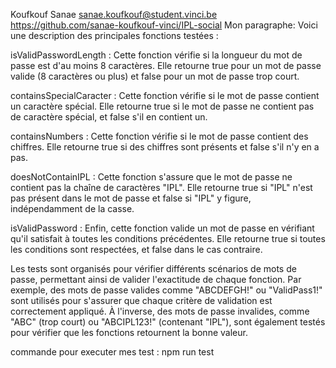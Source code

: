 Koufkouf Sanae 
sanae.koufkouf@student.vinci.be
https://github.com/sanae-koufkouf-vinci/IPL-social
Mon paragraphe:
Voici une description des principales fonctions testées :

isValidPasswordLength : Cette fonction vérifie si la longueur du mot de passe est d'au moins 8 caractères. Elle retourne true pour un mot de passe valide (8 caractères ou plus) et false pour un mot de passe trop court.

containsSpecialCaracter : Cette fonction vérifie si le mot de passe contient un caractère spécial. Elle retourne true si le mot de passe ne contient pas de caractère spécial, et false s'il en contient un.

containsNumbers : Cette fonction vérifie si le mot de passe contient des chiffres. Elle retourne true si des chiffres sont présents et false s'il n'y en a pas.

doesNotContainIPL : Cette fonction s'assure que le mot de passe ne contient pas la chaîne de caractères "IPL". Elle retourne true si "IPL" n'est pas présent dans le mot de passe et false si "IPL" y figure, indépendamment de la casse.

isValidPassword : Enfin, cette fonction valide un mot de passe en vérifiant qu'il satisfait à toutes les conditions précédentes. Elle retourne true si toutes les conditions sont respectées, et false dans le cas contraire.

Les tests sont organisés pour vérifier différents scénarios de mots de passe, permettant ainsi de valider l'exactitude de chaque fonction. Par exemple, des mots de passe valides comme "ABCDEFGH!" ou "ValidPass1!" sont utilisés pour s'assurer que chaque critère de validation est correctement appliqué. À l'inverse, des mots de passe invalides, comme "ABC" (trop court) ou "ABCIPL123!" (contenant "IPL"), sont également testés pour vérifier que les fonctions retournent la bonne valeur.



commande pour executer mes test : npm run test

